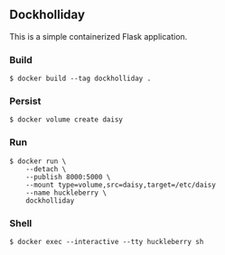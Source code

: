 ## Dockholliday

This is a simple containerized Flask application.

### Build
```
$ docker build --tag dockholliday .
```

### Persist
```
$ docker volume create daisy
```

### Run
```
$ docker run \
    --detach \
    --publish 8000:5000 \
    --mount type=volume,src=daisy,target=/etc/daisy
    --name huckleberry \
    dockholliday
```

### Shell
```
$ docker exec --interactive --tty huckleberry sh
```
